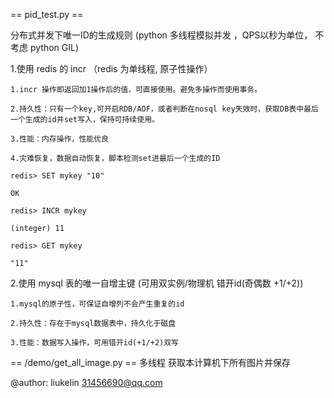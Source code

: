  == pid_test.py ==

 分布式并发下唯一ID的生成规则 (python 多线程模拟并发 ，QPS以秒为单位， 不考虑 python GIL)

 1.使用 redis 的 incr （redis 为单线程, 原子性操作）
	
	1.incr 操作即返回加1操作后的值，可直接使用。避免多操作而使用事务。
	
	2.持久性：只有一个key,可开启RDB/AOF，或者判断在nosql key失效时，获取DB表中最后一个生成的id并set写入，保持可持续使用。

	3.性能：内存操作，性能优良

	4.灾难恢复，数据自动恢复，脚本检测set进最后一个生成的ID

	redis> SET mykey "10"
	
	OK
	
	redis> INCR mykey
	
	(integer) 11
	
	redis> GET mykey
	
	"11"


 2.使用 mysql 表的唯一自增主键 (可用双实例/物理机 错开id(奇偶数 +1/+2))
	
	1.mysql的原子性，可保证自增列不会产生重复的id

	2.持久性：存在于mysql数据表中，持久化于磁盘

	3.性能：数据写入操作，可用错开id(+1/+2)双写



 == /demo/get_all_image.py ==
 多线程 获取本计算机下所有图片并保存


@author:  liukelin 31456690@qq.com
